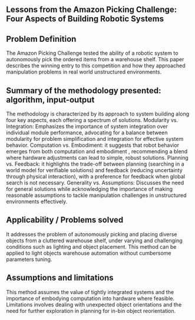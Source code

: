 ## Lessons from the Amazon Picking Challenge: Four Aspects of Building Robotic Systems

## Problem Definition
The Amazon Picking Challenge tested the ability of a robotic system to autonomously pick the ordered items from a warehouse shelf. This paper describes the winning entry to this competition and how they approached manipulation problems in real world unstructured environments.
## Summary of the methodology presented: algorithm, input-output
The methodology is characterized by its approach to system building along four key aspects, each offering a spectrum of solutions.
Modularity vs. Integration: Emphasizes the importance of system integration over individual module performance, advocating for a balance between modularity for problem simplification and integration for effective system behavior.
Computation vs. Embodiment: it suggests that robot behavior emerges from both computation and embodiment , recommending a blend where hardware adjustments can lead to simple, robust solutions.
Planning vs. Feedback: it highlights the trade-off between planning (searching in a world model for verifiable solutions) and feedback (reducing uncertainty through physical interaction), with a preference for feedback when global search is not necessary.
Generality vs. Assumptions: Discusses the need for general solutions while acknowledging the importance of making reasonable assumptions to tackle manipulation challenges in unstructured environments effectively.

## Applicability / Problems solved
It addresses the problem of autonomously picking and placing diverse objects from a cluttered warehouse shelf, under varying and challenging conditions such as lighting and object placement. This method can be applied to light objects warehouse automation without cumbersome parameters tuning. 
## Assumptions and limitations
This method assumes the value of tightly integrated systems and the importance of embodying computation into hardware where feasible. Limitations involves dealing with unexpected object orientations and the need for further exploration in planning for in-bin object reorientation. 